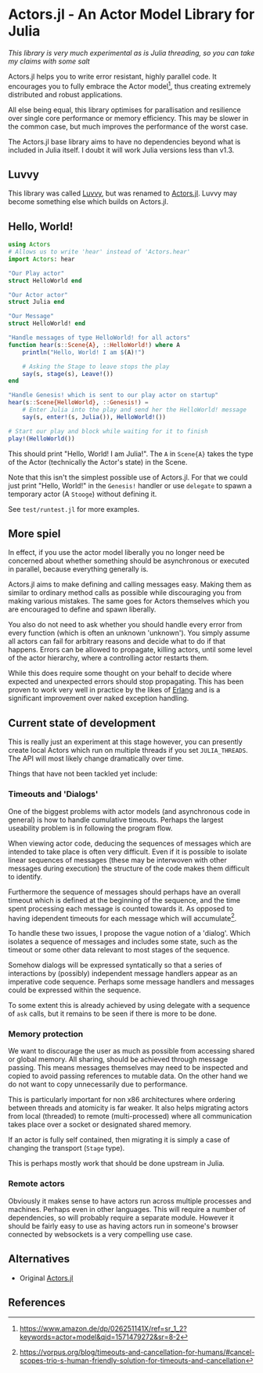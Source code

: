 # Actors.jl - An Actor Model Library for Julia

*This library is very much experimental as is Julia threading, so you can take
my claims with some salt*

Actors.jl helps you to write error resistant, highly parallel code. It
encourages you to fully embrace the Actor model[^Actors], thus creating
extremely distributed and robust applications.

All else being equal, this library optimises for parallisation and resilience
over single core performance or memory efficiency. This may be slower in the
common case, but much improves the performance of the worst case.

The Actors.jl base library aims to have no dependencies beyond what is included
in Julia itself. I doubt it will work Julia versions less than v1.3.

## Luvvy

This library was called [Luvvy](https://gitlab.com/Palethorpe/luvvy), but was
renamed to [Actors.jl](https://gitlab.com/Palethorpe/actors.jl). Luvvy may
become something else which builds on Actors.jl.

## Hello, World!

```julia
using Actors
# Allows us to write 'hear' instead of 'Actors.hear'
import Actors: hear

"Our Play actor"
struct HelloWorld end

"Our Actor actor"
struct Julia end

"Our Message"
struct HelloWorld! end

"Handle messages of type HelloWorld! for all actors"
function hear(s::Scene{A}, ::HelloWorld!) where A
	println("Hello, World! I am $(A)!")

	# Asking the Stage to leave stops the play
	say(s, stage(s), Leave!())
end

"Handle Genesis! which is sent to our play actor on startup"
hear(s::Scene{HelloWorld}, ::Genesis!) =
	# Enter Julia into the play and send her the HelloWorld! message
	say(s, enter!(s, Julia()), HelloWorld!())

# Start our play and block while waiting for it to finish
play!(HelloWorld())
```

This should print "Hello, World! I am Julia!". The `A` in `Scene{A}` takes the
type of the Actor (technically the Actor's state) in the Scene.

Note that this isn't the simplest possible use of Actors.jl. For that we could
just print "Hello, World!" in the `Genesis!` handler or use `delegate` to
spawn a temporary actor (A `Stooge`) without defining it.

See `test/runtest.jl` for more examples.

## More spiel

In effect, if you use the actor model liberally you no longer need be
concerned about whether something should be asynchronous or executed in
parallel, because everything generally is.

Actors.jl aims to make defining and calling messages easy. Making them as similar
to ordinary method calls as possible while discouraging you from making
various mistakes. The same goes for Actors themselves which you are encouraged
to define and spawn liberally.

You also do not need to ask whether you should handle every error from every
function (which is often an unknown 'unknown'). You simply assume all actors
can fail for arbitrary reasons and decide what to do if that happens.
Errors can be allowed to propagate, killing actors, until some level of the
actor hierarchy, where a controlling actor restarts them.

While this does require some thought on your behalf to decide where expected
and unexpected errors should stop propagating. This has been proven to work
very well in practice by the likes of [Erlang](https://www.erlang.org/) and is
a significant improvement over naked exception handling.

## Current state of development

This is really just an experiment at this stage however, you can presently
create local Actors which run on multiple threads if you set
`JULIA_THREADS`. The API will most likely change dramatically over time.

Things that have not been tackled yet include:

### Timeouts and 'Dialogs'

One of the biggest problems with actor models (and asynchronous code in
general) is how to handle cumulative timeouts. Perhaps the largest useability
problem is in following the program flow.

When viewing actor code, deducing the sequences of messages which are intended
to take place is often very difficult. Even if it is possible to isolate
linear sequences of messages (these may be interwoven with other messages
during execution) the structure of the code makes them difficult to identify.

Furthermore the sequence of messages should perhaps have an overall timeout
which is defined at the beginning of the sequence, and the time spent
processing each message is counted towards it. As opposed to having idependent
timeouts for each message which will accumulate[^Trio].

To handle these two issues, I propose the vague notion of a 'dialog'. Which
isolates a sequence of messages and includes some state, such as the timeout
or some other data relevant to most stages of the sequence.

Somehow dialogs will be expressed syntatically so that a series of
interactions by (possibly) independent message handlers appear as an
imperative code sequence. Perhaps some message handlers and messages could be
expressed within the sequence.

To some extent this is already achieved by using delegate with a sequence of
`ask` calls, but it remains to be seen if there is more to be done.

### Memory protection

We want to discourage the user as much as possible from accessing shared or
global memory. All sharing, should be achieved through message passing. This
means messages themselves may need to be inspected and copied to avoid passing
references to mutable data. On the other hand we do not want to copy
unnecessarily due to performance.

This is particularly important for non x86 architectures where ordering
between threads and atomicity is far weaker. It also helps migrating actors
from local (threaded) to remote (multi-processed) where all communication
takes place over a socket or designated shared memory.

If an actor is fully self contained, then migrating it is simply a case of
changing the transport (`Stage` type).

This is perhaps mostly work that should be done upstream in Julia.

### Remote actors

Obviously it makes sense to have actors run across multiple processes and
machines. Perhaps even in other languages. This will require a number of
dependencies, so will probably require a separate module. However it should be
fairly easy to use as having actors run in someone's browser connected by
websockets is a very compelling use case.

## Alternatives

- Original [Actors.jl](https://github.com/oschulz/Actors.jl)

## References

[^Actors]: https://www.amazon.de/dp/026251141X/ref=sr_1_2?keywords=actor+model&qid=1571479272&sr=8-2
[^Trio]: https://vorpus.org/blog/timeouts-and-cancellation-for-humans/#cancel-scopes-trio-s-human-friendly-solution-for-timeouts-and-cancellation

